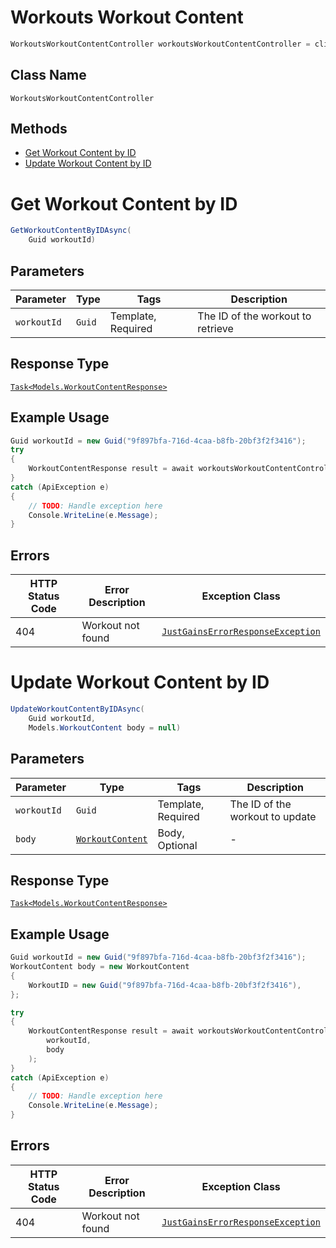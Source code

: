 # Workouts Workout Content

```csharp
WorkoutsWorkoutContentController workoutsWorkoutContentController = client.WorkoutsWorkoutContentController;
```

## Class Name

`WorkoutsWorkoutContentController`

## Methods

* [Get Workout Content by ID](../../doc/controllers/workouts-workout-content.md#get-workout-content-by-id)
* [Update Workout Content by ID](../../doc/controllers/workouts-workout-content.md#update-workout-content-by-id)


# Get Workout Content by ID

```csharp
GetWorkoutContentByIDAsync(
    Guid workoutId)
```

## Parameters

| Parameter | Type | Tags | Description |
|  --- | --- | --- | --- |
| `workoutId` | `Guid` | Template, Required | The ID of the workout to retrieve |

## Response Type

[`Task<Models.WorkoutContentResponse>`](../../doc/models/workout-content-response.md)

## Example Usage

```csharp
Guid workoutId = new Guid("9f897bfa-716d-4caa-b8fb-20bf3f2f3416");
try
{
    WorkoutContentResponse result = await workoutsWorkoutContentController.GetWorkoutContentByIDAsync(workoutId);
}
catch (ApiException e)
{
    // TODO: Handle exception here
    Console.WriteLine(e.Message);
}
```

## Errors

| HTTP Status Code | Error Description | Exception Class |
|  --- | --- | --- |
| 404 | Workout not found | [`JustGainsErrorResponseException`](../../doc/models/just-gains-error-response-exception.md) |


# Update Workout Content by ID

```csharp
UpdateWorkoutContentByIDAsync(
    Guid workoutId,
    Models.WorkoutContent body = null)
```

## Parameters

| Parameter | Type | Tags | Description |
|  --- | --- | --- | --- |
| `workoutId` | `Guid` | Template, Required | The ID of the workout to update |
| `body` | [`WorkoutContent`](../../doc/models/workout-content.md) | Body, Optional | - |

## Response Type

[`Task<Models.WorkoutContentResponse>`](../../doc/models/workout-content-response.md)

## Example Usage

```csharp
Guid workoutId = new Guid("9f897bfa-716d-4caa-b8fb-20bf3f2f3416");
WorkoutContent body = new WorkoutContent
{
    WorkoutID = new Guid("9f897bfa-716d-4caa-b8fb-20bf3f2f3416"),
};

try
{
    WorkoutContentResponse result = await workoutsWorkoutContentController.UpdateWorkoutContentByIDAsync(
        workoutId,
        body
    );
}
catch (ApiException e)
{
    // TODO: Handle exception here
    Console.WriteLine(e.Message);
}
```

## Errors

| HTTP Status Code | Error Description | Exception Class |
|  --- | --- | --- |
| 404 | Workout not found | [`JustGainsErrorResponseException`](../../doc/models/just-gains-error-response-exception.md) |

